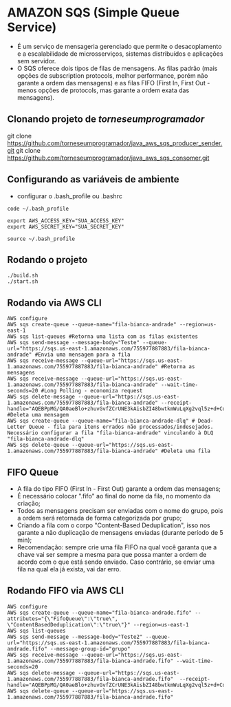 # AMAZON SQS (Simple Queue Service)
- É um serviço de mensageria gerenciado que permite o desacoplamento e a escalabilidade de microsserviços, sistemas distribuídos e aplicações sem servidor.
- O SQS oferece dois tipos de filas de mensagens. As filas padrão (mais opções de subscription protocols, melhor performance, porém não garante a ordem das mensagens) e as filas FIFO (First In, First Out - menos opções de protocols, mas garante a ordem exata das mensagens).

## Clonando projeto de *torneseumprogramador*
git clone https://github.com/torneseumprogramador/java_aws_sqs_producer_sender.git
git clone https://github.com/torneseumprogramador/java_aws_sqs_consomer.git

## Configurando as variáveis de ambiente
- configurar o .bash_profile ou .bashrc
```shell
code ~/.bash_profile

export AWS_ACCESS_KEY="SUA_ACCESS_KEY"
export AWS_SECRET_KEY="SUA_SECRET_KEY"

source ~/.bash_profile
```

## Rodando o projeto
```shell
./build.sh
./start.sh
```

## Rodando via AWS CLI
```shell
AWS configure
AWS sqs create-queue --queue-name="fila-bianca-andrade" --region=us-east-1
AWS sqs list-queues #Retorna uma lista com as filas existentes
AWS sqs send-message --message-body="Teste" --queue-url="https://sqs.us-east-1.amazonaws.com/755977887883/fila-bianca-andrade" #Envia uma mensagem para a fila
AWS sqs receive-message --queue-url="https://sqs.us-east-1.amazonaws.com/755977887883/fila-bianca-andrade" #Retorna as mensagens
AWS sqs receive-message --queue-url="https://sqs.us-east-1.amazonaws.com/755977887883/fila-bianca-andrade" --wait-time-seconds=20 #Long Polling - economiza request
AWS sqs delete-message --queue-url="https://sqs.us-east-1.amazonaws.com/755977887883/fila-bianca-andrade" --receipt-handle="AQEBPpMG/QA0aeBlo+zhuvGvfZCrUNE3kAisbZI48bwtkmWuLqXg2vql5z+d+Cqgkv2ryJrpvmn2SiceZkOzl6pYtSx8n+v1KZEMQuAmyQLYrnXR7wlwL0kTDUFoNq9NwMlpYXiifEVhZ1QMI6TWJqFmQEwtgND9emBnF1qs5dgL9gBtmRE5tCOzsuVt0sfPRJAk2JIZoqSeGWDWZEuDgzYBUwGPS+uNjKpzYxoPWWXV15w9qXcgdrFD4esRHFXqrGDZA3ADs6NrMFECsYFzEe3O1yQiVrqc6lDSXnaB3kyO4jh2ybfEcRMxU8hQ8zOX9yB0gNzMCUOk7Mj6X2jpcwmek6pUdUaSGIsBbCPl5PSR6UDGO8SyMts9wD0RvVbxQX1NOPMzzlHRzwP/Z2OWUgWNbw=="  #Deleta uma mensagem
AWS sqs create-queue --queue-name="fila-bianca-andrade-dlq" # Dead-Letter Queue - fila para itens errados não processados/indesejados. Necessário configurar a fila "fila-bianca-andrade" vinculando à DLQ "fila-bianca-andrade-dlq"
AWS sqs delete-queue --queue-url="https://sqs.us-east-1.amazonaws.com/755977887883/fila-bianca-andrade" #Deleta uma fila
```

## FIFO Queue
- A fila do tipo FIFO (First In - First Out) garante a ordem das mensagens;
- É necessário colocar ".fifo" ao final do nome da fila, no momento da criação;
- Todos as mensagens precisam ser enviadas com o nome do grupo, pois a ordem será retornada de forma categorizada por grupo;
- Criando a fila com o corpo "Content-Based Deduplication", isso nos garante a não duplicação de mensagens enviadas (durante período de 5 min);
- Recomendação: sempre crie uma fila FIFO na qual você garanta que a chave vai ser sempre a mesma para que possa manter a ordem de acordo com o que está sendo enviado. Caso contrário, se enviar uma fila na qual ela já exista, vai dar erro.

## Rodando FIFO via AWS CLI
```shell
AWS configure
AWS sqs create-queue --queue-name="fila-bianca-andrade.fifo" --attributes="{\"FifoQueue\":\"true\", \"ContentBasedDeduplication\":\"true\"}" --region=us-east-1
AWS sqs list-queues
AWS sqs send-message --message-body="Teste2" --queue-url="https://sqs.us-east-1.amazonaws.com/755977887883/fila-bianca-andrade.fifo" --message-group-id="grupo"
AWS sqs receive-message --queue-url="https://sqs.us-east-1.amazonaws.com/755977887883/fila-bianca-andrade.fifo" --wait-time-seconds=20 
AWS sqs delete-message --queue-url="https://sqs.us-east-1.amazonaws.com/755977887883/fila-bianca-andrade.fifo"  --receipt-handle="AQEBPpMG/QA0aeBlo+zhuvGvfZCrUNE3kAisbZI48bwtkmWuLqXg2vql5z+d+Cqgkv2ryJrpvmn2SiceZkOzl6pYtSx8n+v1KZEMQuAmyQLYrnXR7wlwL0kTDUFoNq9NwMlpYXiifEVhZ1QMI6TWJqFmQEwtgND9emBnF1qs5dgL9gBtmRE5tCOzsuVt0sfPRJAk2JIZoqSeGWDWZEuDgzYBUwGPS+uNjKpzYxoPWWXV15w9qXcgdrFD4esRHFXqrGDZA3ADs6NrMFECsYFzEe3O1yQiVrqc6lDSXnaB3kyO4jh2ybfEcRMxU8hQ8zOX9yB0gNzMCUOk7Mj6X2jpcwmek6pUdUaSGIsBbCPl5PSR6UDGO8SyMts9wD0RvVbxQX1NOPMzzlHRzwP/Z2OWUgWNbw=="
AWS sqs delete-queue --queue-url="https://sqs.us-east-1.amazonaws.com/755977887883/fila-bianca-andrade.fifo"
```
